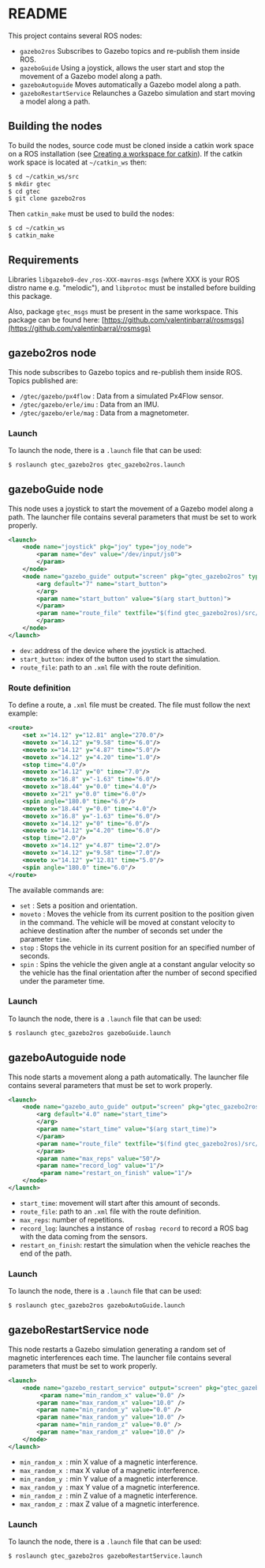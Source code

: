 # README

This project contains several ROS nodes:

*  ```gazebo2ros``` Subscribes to Gazebo topics and re-publish them inside ROS.
*  ```gazeboGuide``` Using a joystick, allows the user start and stop the movement of a Gazebo model along a path. 
*  ```gazeboAutoguide``` Moves automatically a Gazebo model along a path. 
*  ```gazeboRestartService``` Relaunches a Gazebo simulation and start moving a model along a path.  

## Building the nodes

To build the nodes, source code must be cloned inside a catkin work space on a ROS installation (see [Creating a workspace for catkin](http://wiki.ros.org/catkin/Tutorials/create_a_workspace)). If the catkin work space is located at ```~/catkin_ws``` then:

```bash
$ cd ~/catkin_ws/src
$ mkdir gtec
$ cd gtec
$ git clone gazebo2ros
```

Then ```catkin_make``` must be used to build the nodes:

```bash
$ cd ~/catkin_ws
$ catkin_make
```

## Requirements

Libraries ```libgazebo9-dev``` ,```ros-XXX-mavros-msgs``` (where XXX is your ROS distro name e.g. "melodic"), and ```libprotoc``` must be installed before building this package. 

Also, package ```gtec_msgs``` must be present in the same workspace. This package can be found here:  [https://github.com/valentinbarral/rosmsgs](https://github.com/valentinbarral/rosmsgs)


## gazebo2ros node

This node subscribes to Gazebo topics and re-publish them inside ROS. Topics published are:

* ```/gtec/gazebo/px4flow``` : Data from a simulated Px4Flow sensor.
* ```/gtec/gazebo/erle/imu``` : Data from an IMU.
* ```/gtec/gazebo/erle/mag``` : Data from a magnetometer.


### Launch

To launch the node, there is a ```.launch``` file that can be used: 

```bash
$ roslaunch gtec_gazebo2ros gtec_gazebo2ros.launch
```

## gazeboGuide node

This node uses a joystick to start the movement of a Gazebo model along a path. The launcher file contains several parameters that must be set to work properly.

```xml
<launch>
    <node name="joystick" pkg="joy" type="joy_node">
        <param name="dev" value="/dev/input/js0">
        </param>
    </node>
    <node name="gazebo_guide" output="screen" pkg="gtec_gazebo2ros" type="gazebo_guide">
        <arg default="7" name="start_button">
        </arg>
        <param name="start_button" value="$(arg start_button)">
        </param>
        <param name="route_file" textfile="$(find gtec_gazebo2ros)/src/Routes/r01.xml">
        </param>
    </node>
</launch>
```
* ```dev```: address of the device where the joystick is attached.
* ```start_button```: index of the button used to start the simulation.
* ```route_file```: path to an ```.xml``` file with the route definition.

### Route definition

To define a route, a ```.xml``` file must be created. The file must follow the next example:

```xml
<route>
    <set x="14.12" y="12.81" angle="270.0"/>
    <moveto x="14.12" y="9.58" time="6.0"/>
    <moveto x="14.12" y="4.87" time="5.0"/>
    <moveto x="14.12" y="4.20" time="1.0"/>
    <stop time="4.0"/>
    <moveto x="14.12" y="0" time="7.0"/>
    <moveto x="16.8" y="-1.63" time="6.0"/>
    <moveto x="18.44" y="0.0" time="4.0"/>
    <moveto x="21" y="0.0" time="6.0"/>
    <spin angle="180.0" time="6.0"/>
    <moveto x="18.44" y="0.0" time="4.0"/>
    <moveto x="16.8" y="-1.63" time="6.0"/>
    <moveto x="14.12" y="0" time="6.0"/>
    <moveto x="14.12" y="4.20" time="6.0"/>
    <stop time="2.0"/>
    <moveto x="14.12" y="4.87" time="2.0"/>
    <moveto x="14.12" y="9.58" time="7.0"/>
    <moveto x="14.12" y="12.81" time="5.0"/>
    <spin angle="180.0" time="6.0"/>
</route>
```
The available commands are:

* ```set``` : Sets a position and orientation.
* ```moveto``` : Moves the vehicle from its current position to the position given in the command. The vehicle will be moved at constant velocity to achieve destination after the number of seconds set under the parameter ```time```.
*  ```stop``` : Stops the vehicle in its current position for an specified number of seconds.
*  ```spin``` : Spins the vehicle the given angle at a constant angular velocity so the vehicle has the final orientation after the number of second specified under the parameter time. 

### Launch

To launch the node, there is a ```.launch``` file that can be used: 

```bash
$ roslaunch gtec_gazebo2ros gazeboGuide.launch
```

## gazeboAutoguide node

This node starts a movement along a path automatically. The launcher file contains several parameters that must be set to work properly.

```xml
<launch>
    <node name="gazebo_auto_guide" output="screen" pkg="gtec_gazebo2ros" type="gazebo_auto_guide">
        <arg default="4.0" name="start_time">
        </arg>
        <param name="start_time" value="$(arg start_time)">
        </param>
        <param name="route_file" textfile="$(find gtec_gazebo2ros)/src/Routes/r01.xml">
        </param>
        <param name="max_reps" value="50"/>
        <param name="record_log" value="1"/>
         <param name="restart_on_finish" value="1"/>
    </node>
</launch>
```
* ```start_time```: movement will start after this amount of seconds.
* ```route_file```: path to an ```.xml``` file with the route definition.
* ```max_reps```: number of repetitions.
* ```record_log```: launches a instance of ```rosbag record``` to record a ROS bag with the data coming from the sensors.
* ```restart_on_finish```: restart the simulation when the vehicle reaches the end of the path.

### Launch

To launch the node, there is a ```.launch``` file that can be used: 

```bash
$ roslaunch gtec_gazebo2ros gazeboAutoGuide.launch
```

## gazeboRestartService node

This node restarts a Gazebo simulation generating a random set of magnetic interferences each time. The launcher file contains several parameters that must be set to work properly.

```xml
<launch>
    <node name="gazebo_restart_service" output="screen" pkg="gtec_gazebo2ros" type="gazebo_restart_service">
         <param name="min_random_x" value="0.0" />
        <param name="max_random_x" value="10.0" />
        <param name="min_random_y" value="0.0" />
        <param name="max_random_y" value="10.0" />
        <param name="min_random_z" value="0.0" />
        <param name="max_random_z" value="10.0" />
    </node>
</launch>
```
* ```min_random_x ```: min X value of a magnetic interference.
* ```max_random_x ```: max X value of a magnetic interference.
* ```min_random_y ```: min Y value of a magnetic interference.
* ```max_random_y ```: max Y value of a magnetic interference.
* ```min_random_z ```: min Z value of a magnetic interference.
* ```max_random_z ```: max Z value of a magnetic interference.

### Launch

To launch the node, there is a ```.launch``` file that can be used: 

```bash
$ roslaunch gtec_gazebo2ros gazeboRestartService.launch
```